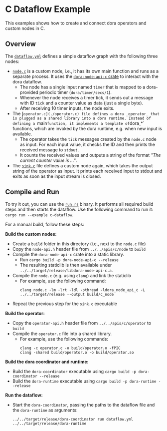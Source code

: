 # C Dataflow Example

This examples shows how to create and connect dora operators and custom nodes in C.

## Overview

The [`dataflow.yml`](./dataflow.yml) defines a simple dataflow graph with the following three nodes:

- [`node.c`](./node.c) is a custom node, i.e., it has its own main function and runs as a separate process. It uses the [`dora-node-api-c` crate](../../apis/c/node/) to interact with the dora dataflow.
  - The node has a single input named `timer` that is mapped to a dora-provided periodic timer (`dora/timer/secs/1`).
  - Whenever the node receives a timer tick, it sends out a message with ID `tick` and a counter value as data (just a single byte).
  - After receiving 10 timer inputs, the node exits.
- The [`operator.c](./operator.c) file defines a dora _operator_ that is plugged as a shared library into a dora runtime. Instead of defining a `main` function, it implements a template of `dora_*` functions, which are invoked by the dora runtime, e.g. when new input is available.
  - The operator takes the `tick` messages created by the `node.c` node as input. For each input value, it checks the ID and then prints the received message to `stdout`.
  - It counts the received values and outputs a string of the format _"The current counter value is ..."_.
- The [`sink.c`](./sink.c) file defines a custom node again, which takes the output string of the operator as input. It prints each received input to stdout and exits as soon as the input stream is closed.

## Compile and Run

To try it out, you can use the [`run.rs`](./run.rs) binary. It performs all required build steps and then starts the dataflow. Use the following command to run it: `cargo run --example c-dataflow`.

For a manual build, follow these steps:

**Build the custom nodes:**

- Create a `build` folder in this directory (i.e., next to the `node.c` file)
- Copy the `node-api.h` header file from `../../apis/c/node` to `build`
- Compile the `dora-node-api-c` crate into a static library.
  - Run `cargo build -p dora-node-api-c --release`
  - The resulting staticlib is then available under `../../target/release/libdora-node-api-c.a`.
- Compile the `node.c` (e.g. using `clang`) and link the staticlib
  - For example, use the following command:
    ```
    clang node.c -lm -lrt -ldl -pthread -ldora_node_api_c -L ../../target/release --output build/c_node
    ```
- Repeat the previous step for the `sink.c` executable

**Build the operator:**

- Copy the `operator-api.h` header file from `../../apis/c/operator` to `build`
- Compile the `operator.c` file into a shared library.
  - For example, use the following commands:
    ```
    clang -c operator.c -o build/operator.o -fPIC
    clang -shared build/operator.o -o build/operator.so
    ```

**Build the dora coordinator and runtime:**

- Build the `dora-coordinator` executable using `cargo build -p dora-coordinator --release`
- Build the `dora-runtime` executable using `cargo build -p dora-runtime --release`

**Run the dataflow:**

- Start the `dora-coordinator`, passing the paths to the dataflow file and the `dora-runtime` as arguments:

  ```
  ../../target/release/dora-coordinator run dataflow.yml ../../target/release/dora-runtime
  ```
